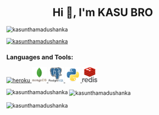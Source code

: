 <h1 align="center">Hi 👋, I'm KASU BRO</h1>


<p align="left"> <img src="https://komarev.com/ghpvc/?username=kasunthamadushanka&label=Profile%20views&color=0e75b6&style=flat" alt="kasunthamadushanka" /> </p>

<p align="left"> <a href="https://github.com/ryo-ma/github-profile-trophy"><img src="https://github-profile-trophy.vercel.app/?username=kasunthamadushanka" alt="kasunthamadushanka" /></a> </p>


<h3 align="left">Languages and Tools:</h3>
<p align="left"> <a href="https://heroku.com" target="_blank"> <img src="https://www.vectorlogo.zone/logos/heroku/heroku-icon.svg" alt="heroku" width="40" height="40"/> </a> <a href="https://www.mongodb.com/" target="_blank"> <img src="https://raw.githubusercontent.com/devicons/devicon/master/icons/mongodb/mongodb-original-wordmark.svg" alt="mongodb" width="40" height="40"/> </a> <a href="https://www.postgresql.org" target="_blank"> <img src="https://raw.githubusercontent.com/devicons/devicon/master/icons/postgresql/postgresql-original-wordmark.svg" alt="postgresql" width="40" height="40"/> </a> <a href="https://www.python.org" target="_blank"> <img src="https://raw.githubusercontent.com/devicons/devicon/master/icons/python/python-original.svg" alt="python" width="40" height="40"/> </a> <a href="https://redis.io" target="_blank"> <img src="https://raw.githubusercontent.com/devicons/devicon/master/icons/redis/redis-original-wordmark.svg" alt="redis" width="40" height="40"/> </a> </p>

<p><img align="left" src="https://github-readme-stats.vercel.app/api/top-langs?username=kasunthamadushanka&show_icons=true&locale=en&layout=compact" alt="kasunthamadushanka" /></p>

<p>&nbsp;<img align="center" src="https://github-readme-stats.vercel.app/api?username=kasunthamadushanka&show_icons=true&locale=en" alt="kasunthamadushanka" /></p>

<p><img align="center" src="https://github-readme-streak-stats.herokuapp.com/?user=kasunthamadushanka&" alt="kasunthamadushanka" /></p>
